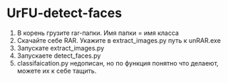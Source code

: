 # UrFU-detect-faces
1. В корень грузите rar-папки. Имя папки = имя класса
2. Скачайте себе RAR. Укажите в extract_images.py путь к unRAR.exe
3. Запускате extract_images.py
4. Запускаете detect_faces.py
5. classifaication.py недописан, но по функция понятно что делаеют, можете их к себе тащить.
